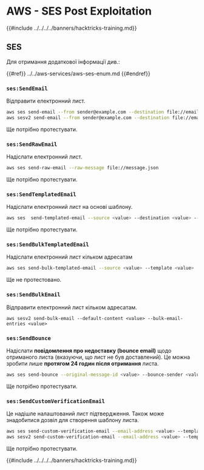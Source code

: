 # AWS - SES Post Exploitation

{{#include ../../../../banners/hacktricks-training.md}}

## SES

Для отримання додаткової інформації див.:

{{#ref}}
../../aws-services/aws-ses-enum.md
{{#endref}}

### `ses:SendEmail`

Відправити електронний лист.
```bash
aws ses send-email --from sender@example.com --destination file://emails.json --message file://message.json
aws sesv2 send-email --from sender@example.com --destination file://emails.json --message file://message.json
```
Ще потрібно протестувати.

### `ses:SendRawEmail`

Надіслати електронний лист.
```bash
aws ses send-raw-email --raw-message file://message.json
```
Ще потрібно протестувати.

### `ses:SendTemplatedEmail`

Надіслати електронний лист на основі шаблону.
```bash
aws ses  send-templated-email --source <value> --destination <value> --template <value>
```
Ще потрібно протестувати.

### `ses:SendBulkTemplatedEmail`

Надіслати електронний лист кільком адресатам
```bash
aws ses send-bulk-templated-email --source <value> --template <value>
```
Ще не протестовано.

### `ses:SendBulkEmail`

Відправити електронний лист кільком адресатам.
```
aws sesv2 send-bulk-email --default-content <value> --bulk-email-entries <value>
```
### `ses:SendBounce`

Надіслати **повідомлення про недоставку (bounce email)** щодо отриманого листа (вказуючи, що лист не був доставлений). Це можна зробити лише **протягом 24 годин після отримання** листа.
```bash
aws ses send-bounce --original-message-id <value> --bounce-sender <value> --bounced-recipient-info-list <value>
```
Ще потрібно протестувати.

### `ses:SendCustomVerificationEmail`

Це надішле налаштований лист підтвердження. Також може знадобитися дозвіл для створення шаблону листа.
```bash
aws ses send-custom-verification-email --email-address <value> --template-name <value>
aws sesv2 send-custom-verification-email --email-address <value> --template-name <value>
```
Ще потрібно протестувати.

{{#include ../../../../banners/hacktricks-training.md}}
